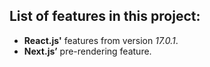## List of features in this project:
- **React.js'** features from version *17.0.1*.
- **Next.js’** pre-rendering feature.